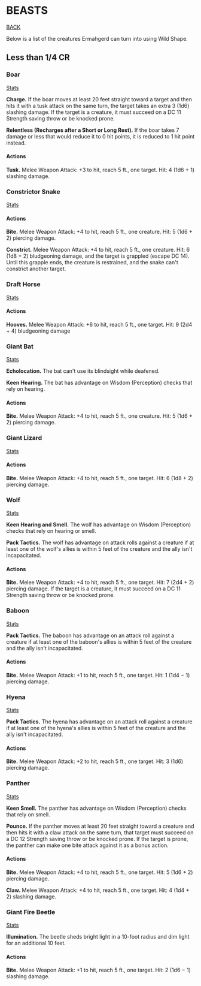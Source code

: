 # BEASTS

[BACK](./README.md)

Below is a list of the creatures Ermahgerd can turn into using Wild Shape. 

## Less than 1/4 CR

### Boar

[Stats](https://www.dndbeyond.com/monsters/boar) 

**Charge.** If the boar moves at least 20 feet straight toward a target and then hits it with a tusk attack on the same turn, the target takes an extra 3 (1d6) slashing damage. If the target is a creature, it must succeed on a DC 11 Strength saving throw or be knocked prone.

**Relentless (Recharges after a Short or Long Rest).** If the boar takes 7 damage or less that would reduce it to 0 hit points, it is reduced to 1 hit point instead.

#### Actions

**Tusk.** Melee Weapon Attack: +3 to hit, reach 5 ft., one target. Hit: 4 (1d6 + 1) slashing damage.

### Constrictor Snake

[Stats](https://www.dndbeyond.com/monsters/constrictor-snake) 

#### Actions

**Bite.** Melee Weapon Attack: +4 to hit, reach 5 ft., one creature. Hit: 5 (1d6 + 2) piercing damage.

**Constrict.** Melee Weapon Attack: +4 to hit, reach 5 ft., one creature. Hit: 6 (1d8 + 2) bludgeoning damage, and the target is grappled (escape DC 14). Until this grapple ends, the creature is restrained, and the snake can't constrict another target.

### Draft Horse

[Stats](https://www.dndbeyond.com/monsters/draft-horse)

#### Actions

**Hooves.** Melee Weapon Attack: +6 to hit, reach 5 ft., one target. Hit: 9 (2d4 + 4) bludgeoning damage

### Giant Bat

[Stats](https://www.dndbeyond.com/monsters/giant-bat)

**Echolocation.** The bat can't use its blindsight while deafened.

**Keen Hearing.** The bat has advantage on Wisdom (Perception) checks that rely on hearing.

#### Actions

**Bite.** Melee Weapon Attack: +4 to hit, reach 5 ft., one creature. Hit: 5 (1d6 + 2) piercing damage.

### Giant Lizard

[Stats](https://www.dndbeyond.com/monsters/giant-lizard)

#### Actions

**Bite.** Melee Weapon Attack: +4 to hit, reach 5 ft., one target. Hit: 6 (1d8 + 2) piercing damage.

### Wolf

[Stats](https://www.dndbeyond.com/monsters/wolf)

**Keen Hearing and Smell.** The wolf has advantage on Wisdom (Perception) checks that rely on hearing or smell.

**Pack Tactics.** The wolf has advantage on attack rolls against a creature if at least one of the wolf's allies is within 5 feet of the creature and the ally isn't incapacitated.

#### Actions

**Bite.** Melee Weapon Attack: +4 to hit, reach 5 ft., one target. Hit: 7 (2d4 + 2) piercing damage. If the target is a creature, it must succeed on a DC 11 Strength saving throw or be knocked prone.

### Baboon

[Stats](https://www.dndbeyond.com/monsters/baboon)

**Pack Tactics.** The baboon has advantage on an attack roll against a creature if at least one of the baboon's allies is within 5 feet of the creature and the ally isn't incapacitated.

#### Actions

**Bite.** Melee Weapon Attack: +1 to hit, reach 5 ft., one target. Hit: 1 (1d4 − 1) piercing damage.

### Hyena

[Stats](https://www.dndbeyond.com/monsters/hyena)

**Pack Tactics.** The hyena has advantage on an attack roll against a creature if at least one of the hyena's allies is within 5 feet of the creature and the ally isn't incapacitated.

#### Actions

**Bite.** Melee Weapon Attack: +2 to hit, reach 5 ft., one target. Hit: 3 (1d6) piercing damage.

### Panther

[Stats](https://www.dndbeyond.com/monsters/panther)

**Keen Smell.** The panther has advantage on Wisdom (Perception) checks that rely on smell.

**Pounce.** If the panther moves at least 20 feet straight toward a creature and then hits it with a claw attack on the same turn, that target must succeed on a DC 12 Strength saving throw or be knocked prone. If the target is prone, the panther can make one bite attack against it as a bonus action.

#### Actions

**Bite.** Melee Weapon Attack: +4 to hit, reach 5 ft., one target. Hit: 5 (1d6 + 2) piercing damage.

**Claw.** Melee Weapon Attack: +4 to hit, reach 5 ft., one target. Hit: 4 (1d4 + 2) slashing damage.

### Giant Fire Beetle

[Stats](https://www.dndbeyond.com/monsters/giant-fire-beetle)

**Illumination.** The beetle sheds bright light in a 10-foot radius and dim light for an additional 10 feet.

#### Actions

**Bite.** Melee Weapon Attack: +1 to hit, reach 5 ft., one target. Hit: 2 (1d6 − 1) slashing damage.